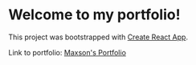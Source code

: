 # Welcome to my portfolio!

This project was bootstrapped with [Create React App](https://github.com/facebook/create-react-app).

Link to portfolio: [Maxson's Portfolio](https://mephestomd.github.io/final-portfolio/)

